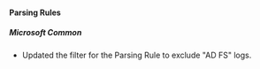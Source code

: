 
#### Parsing Rules

##### Microsoft Common

- Updated the filter for the Parsing Rule to exclude "AD FS" logs.
